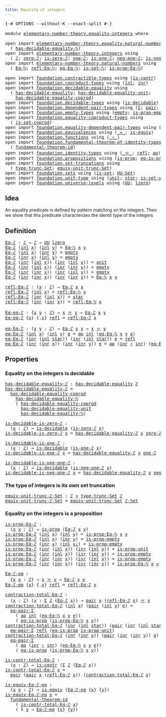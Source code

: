 ```yaml
---
title: Equality of integers
---
```


<pre class="Agda"><a id="46" class="Symbol">{-#</a> <a id="50" class="Keyword">OPTIONS</a> <a id="58" class="Pragma">--without-K</a> <a id="70" class="Pragma">--exact-split</a> <a id="84" class="Symbol">#-}</a>

<a id="89" class="Keyword">module</a> <a id="96" href="elementary-number-theory.equality-integers.html" class="Module">elementary-number-theory.equality-integers</a> <a id="139" class="Keyword">where</a>

<a id="146" class="Keyword">open</a> <a id="151" class="Keyword">import</a> <a id="158" href="elementary-number-theory.equality-natural-numbers.html" class="Module">elementary-number-theory.equality-natural-numbers</a> <a id="208" class="Keyword">using</a>
  <a id="216" class="Symbol">(</a> <a id="218" href="elementary-number-theory.equality-natural-numbers.html#1796" class="Function">has-decidable-equality-ℕ</a><a id="242" class="Symbol">)</a>
<a id="244" class="Keyword">open</a> <a id="249" class="Keyword">import</a> <a id="256" href="elementary-number-theory.integers.html" class="Module">elementary-number-theory.integers</a> <a id="290" class="Keyword">using</a>
  <a id="298" class="Symbol">(</a> <a id="300" href="elementary-number-theory.integers.html#2078" class="Function">ℤ</a><a id="301" class="Symbol">;</a> <a id="303" href="elementary-number-theory.integers.html#2321" class="Function">zero-ℤ</a><a id="309" class="Symbol">;</a> <a id="311" href="elementary-number-theory.integers.html#2357" class="Function">is-zero-ℤ</a><a id="320" class="Symbol">;</a> <a id="322" href="elementary-number-theory.integers.html#2563" class="Function">one-ℤ</a><a id="327" class="Symbol">;</a> <a id="329" href="elementary-number-theory.integers.html#2596" class="Function">is-one-ℤ</a><a id="337" class="Symbol">;</a> <a id="339" href="elementary-number-theory.integers.html#2196" class="Function">neg-one-ℤ</a><a id="348" class="Symbol">;</a> <a id="350" href="elementary-number-theory.integers.html#2237" class="Function">is-neg-one-ℤ</a><a id="362" class="Symbol">;</a> <a id="364" href="elementary-number-theory.integers.html#4352" class="Function">ℤ-Set</a><a id="369" class="Symbol">)</a>
<a id="371" class="Keyword">open</a> <a id="376" class="Keyword">import</a> <a id="383" href="elementary-number-theory.natural-numbers.html" class="Module">elementary-number-theory.natural-numbers</a> <a id="424" class="Keyword">using</a>
  <a id="432" class="Symbol">(</a> <a id="434" href="elementary-number-theory.natural-numbers.html#3669" class="Function">Eq-ℕ</a><a id="438" class="Symbol">;</a> <a id="440" href="elementary-number-theory.natural-numbers.html#4080" class="Function">refl-Eq-ℕ</a><a id="449" class="Symbol">;</a> <a id="451" href="elementary-number-theory.natural-numbers.html#4247" class="Function">eq-Eq-ℕ</a><a id="458" class="Symbol">;</a> <a id="460" href="elementary-number-theory.natural-numbers.html#4389" class="Function">is-set-ℕ</a><a id="468" class="Symbol">;</a> <a id="470" href="elementary-number-theory.natural-numbers.html#3831" class="Function">is-prop-Eq-ℕ</a><a id="482" class="Symbol">)</a>

<a id="485" class="Keyword">open</a> <a id="490" class="Keyword">import</a> <a id="497" href="foundation.contractible-types.html" class="Module">foundation.contractible-types</a> <a id="527" class="Keyword">using</a> <a id="533" class="Symbol">(</a><a id="534" href="foundation-core.contractible-types.html#1006" class="Function">is-contr</a><a id="542" class="Symbol">)</a>
<a id="544" class="Keyword">open</a> <a id="549" class="Keyword">import</a> <a id="556" href="foundation.coproduct-types.html" class="Module">foundation.coproduct-types</a> <a id="583" class="Keyword">using</a> <a id="589" class="Symbol">(</a><a id="590" href="foundation.coproduct-types.html#1250" class="InductiveConstructor">inl</a><a id="593" class="Symbol">;</a> <a id="595" href="foundation.coproduct-types.html#1268" class="InductiveConstructor">inr</a><a id="598" class="Symbol">)</a>
<a id="600" class="Keyword">open</a> <a id="605" class="Keyword">import</a> <a id="612" href="foundation.decidable-equality.html" class="Module">foundation.decidable-equality</a> <a id="642" class="Keyword">using</a>
  <a id="650" class="Symbol">(</a> <a id="652" href="foundation.decidable-equality.html#1796" class="Function">has-decidable-equality</a><a id="674" class="Symbol">;</a> <a id="676" href="foundation.decidable-equality.html#2356" class="Function">has-decidable-equality-unit</a><a id="703" class="Symbol">;</a>
    <a id="709" href="foundation.decidable-equality.html#10241" class="Function">has-decidable-equality-coprod</a><a id="738" class="Symbol">)</a>
<a id="740" class="Keyword">open</a> <a id="745" class="Keyword">import</a> <a id="752" href="foundation.decidable-types.html" class="Module">foundation.decidable-types</a> <a id="779" class="Keyword">using</a> <a id="785" class="Symbol">(</a><a id="786" href="foundation.decidable-types.html#1915" class="Function">is-decidable</a><a id="798" class="Symbol">)</a>
<a id="800" class="Keyword">open</a> <a id="805" class="Keyword">import</a> <a id="812" href="foundation.dependent-pair-types.html" class="Module">foundation.dependent-pair-types</a> <a id="844" class="Keyword">using</a> <a id="850" class="Symbol">(</a><a id="851" href="foundation-core.dependent-pair-types.html#515" class="Record">Σ</a><a id="852" class="Symbol">;</a> <a id="854" href="foundation-core.dependent-pair-types.html#588" class="InductiveConstructor">pair</a><a id="858" class="Symbol">;</a> <a id="860" href="foundation-core.dependent-pair-types.html#605" class="Field">pr1</a><a id="863" class="Symbol">;</a> <a id="865" href="foundation-core.dependent-pair-types.html#617" class="Field">pr2</a><a id="868" class="Symbol">)</a>
<a id="870" class="Keyword">open</a> <a id="875" class="Keyword">import</a> <a id="882" href="foundation.empty-types.html" class="Module">foundation.empty-types</a> <a id="905" class="Keyword">using</a> <a id="911" class="Symbol">(</a><a id="912" href="foundation-core.empty-types.html#1057" class="Datatype">empty</a><a id="917" class="Symbol">;</a> <a id="919" href="foundation-core.empty-types.html#2377" class="Function">is-prop-empty</a><a id="932" class="Symbol">)</a>
<a id="934" class="Keyword">open</a> <a id="939" class="Keyword">import</a> <a id="946" href="foundation.equality-coproduct-types.html" class="Module">foundation.equality-coproduct-types</a> <a id="982" class="Keyword">using</a>
  <a id="990" class="Symbol">(</a> <a id="992" href="foundation.equality-coproduct-types.html#11021" class="Function">is-set-coprod</a><a id="1005" class="Symbol">)</a>
<a id="1007" class="Keyword">open</a> <a id="1012" class="Keyword">import</a> <a id="1019" href="foundation.equality-dependent-pair-types.html" class="Module">foundation.equality-dependent-pair-types</a> <a id="1060" class="Keyword">using</a> <a id="1066" class="Symbol">(</a><a id="1067" href="foundation-core.equality-dependent-pair-types.html#1278" class="Function">eq-pair-Σ</a><a id="1076" class="Symbol">)</a>
<a id="1078" class="Keyword">open</a> <a id="1083" class="Keyword">import</a> <a id="1090" href="foundation.equivalences.html" class="Module">foundation.equivalences</a> <a id="1114" class="Keyword">using</a> <a id="1120" class="Symbol">(</a><a id="1121" href="foundation-core.equivalences.html#1621" class="Function Operator">_≃_</a><a id="1124" class="Symbol">;</a> <a id="1126" href="foundation-core.equivalences.html#1556" class="Function">is-equiv</a><a id="1134" class="Symbol">)</a>
<a id="1136" class="Keyword">open</a> <a id="1141" class="Keyword">import</a> <a id="1148" href="foundation.functions.html" class="Module">foundation.functions</a> <a id="1169" class="Keyword">using</a> <a id="1175" class="Symbol">(</a><a id="1176" href="foundation-core.functions.html#420" class="Function Operator">_∘_</a><a id="1179" class="Symbol">)</a>
<a id="1181" class="Keyword">open</a> <a id="1186" class="Keyword">import</a> <a id="1193" href="foundation.fundamental-theorem-of-identity-types.html" class="Module">foundation.fundamental-theorem-of-identity-types</a> <a id="1242" class="Keyword">using</a>
  <a id="1250" class="Symbol">(</a> <a id="1252" href="foundation-core.fundamental-theorem-of-identity-types.html#1894" class="Function">fundamental-theorem-id</a><a id="1274" class="Symbol">)</a>
<a id="1276" class="Keyword">open</a> <a id="1281" class="Keyword">import</a> <a id="1288" href="foundation.identity-types.html" class="Module">foundation.identity-types</a> <a id="1314" class="Keyword">using</a> <a id="1320" class="Symbol">(</a><a id="1321" href="foundation-core.identity-types.html#1865" class="Function Operator">_＝_</a><a id="1324" class="Symbol">;</a> <a id="1326" href="foundation-core.identity-types.html#1820" class="InductiveConstructor">refl</a><a id="1330" class="Symbol">;</a> <a id="1332" href="foundation-core.identity-types.html#4003" class="Function">ap</a><a id="1334" class="Symbol">)</a>
<a id="1336" class="Keyword">open</a> <a id="1341" class="Keyword">import</a> <a id="1348" href="foundation.propositions.html" class="Module">foundation.propositions</a> <a id="1372" class="Keyword">using</a> <a id="1378" class="Symbol">(</a><a id="1379" href="foundation-core.propositions.html#1309" class="Function">is-prop</a><a id="1386" class="Symbol">;</a> <a id="1388" href="foundation-core.propositions.html#2719" class="Function">eq-is-prop</a><a id="1398" class="Symbol">)</a>
<a id="1400" class="Keyword">open</a> <a id="1405" class="Keyword">import</a> <a id="1412" href="foundation.set-truncations.html" class="Module">foundation.set-truncations</a> <a id="1439" class="Keyword">using</a>
  <a id="1447" class="Symbol">(</a> <a id="1449" href="foundation.set-truncations.html#4010" class="Function">type-trunc-Set</a><a id="1463" class="Symbol">;</a> <a id="1465" href="foundation.set-truncations.html#14197" class="Function">equiv-unit-trunc-Set</a><a id="1485" class="Symbol">)</a>
<a id="1487" class="Keyword">open</a> <a id="1492" class="Keyword">import</a> <a id="1499" href="foundation.sets.html" class="Module">foundation.sets</a> <a id="1515" class="Keyword">using</a> <a id="1521" class="Symbol">(</a><a id="1522" href="foundation-core.sets.html#1113" class="Function">is-set</a><a id="1528" class="Symbol">;</a> <a id="1530" href="foundation-core.sets.html#1190" class="Function">UU-Set</a><a id="1536" class="Symbol">)</a>
<a id="1538" class="Keyword">open</a> <a id="1543" class="Keyword">import</a> <a id="1550" href="foundation.unit-type.html" class="Module">foundation.unit-type</a> <a id="1571" class="Keyword">using</a> <a id="1577" class="Symbol">(</a><a id="1578" href="foundation.unit-type.html#1084" class="Datatype">unit</a><a id="1582" class="Symbol">;</a> <a id="1584" href="foundation.unit-type.html#1108" class="InductiveConstructor">star</a><a id="1588" class="Symbol">;</a> <a id="1590" href="foundation.unit-type.html#3103" class="Function">is-set-unit</a><a id="1601" class="Symbol">;</a> <a id="1603" href="foundation.unit-type.html#2898" class="Function">is-prop-unit</a><a id="1615" class="Symbol">)</a>
<a id="1617" class="Keyword">open</a> <a id="1622" class="Keyword">import</a> <a id="1629" href="foundation.universe-levels.html" class="Module">foundation.universe-levels</a> <a id="1656" class="Keyword">using</a> <a id="1662" class="Symbol">(</a><a id="1663" href="foundation-core.universe-levels.html#235" class="Primitive">UU</a><a id="1665" class="Symbol">;</a> <a id="1667" href="Agda.Primitive.html#764" class="Primitive">lzero</a><a id="1672" class="Symbol">)</a>
</pre>
## Idea

An equality predicate is defined by pattern matching on the integers. Then we show that this predicate characterizes the identit type of the integers

## Definition

<pre class="Agda"><a id="Eq-ℤ"></a><a id="1862" href="elementary-number-theory.equality-integers.html#1862" class="Function">Eq-ℤ</a> <a id="1867" class="Symbol">:</a> <a id="1869" href="elementary-number-theory.integers.html#2078" class="Function">ℤ</a> <a id="1871" class="Symbol">→</a> <a id="1873" href="elementary-number-theory.integers.html#2078" class="Function">ℤ</a> <a id="1875" class="Symbol">→</a> <a id="1877" href="foundation-core.universe-levels.html#235" class="Primitive">UU</a> <a id="1880" href="Agda.Primitive.html#764" class="Primitive">lzero</a>
<a id="1886" href="elementary-number-theory.equality-integers.html#1862" class="Function">Eq-ℤ</a> <a id="1891" class="Symbol">(</a><a id="1892" href="foundation.coproduct-types.html#1250" class="InductiveConstructor">inl</a> <a id="1896" href="elementary-number-theory.equality-integers.html#1896" class="Bound">x</a><a id="1897" class="Symbol">)</a> <a id="1899" class="Symbol">(</a><a id="1900" href="foundation.coproduct-types.html#1250" class="InductiveConstructor">inl</a> <a id="1904" href="elementary-number-theory.equality-integers.html#1904" class="Bound">y</a><a id="1905" class="Symbol">)</a> <a id="1907" class="Symbol">=</a> <a id="1909" href="elementary-number-theory.natural-numbers.html#3669" class="Function">Eq-ℕ</a> <a id="1914" href="elementary-number-theory.equality-integers.html#1896" class="Bound">x</a> <a id="1916" href="elementary-number-theory.equality-integers.html#1904" class="Bound">y</a>
<a id="1918" href="elementary-number-theory.equality-integers.html#1862" class="Function">Eq-ℤ</a> <a id="1923" class="Symbol">(</a><a id="1924" href="foundation.coproduct-types.html#1250" class="InductiveConstructor">inl</a> <a id="1928" href="elementary-number-theory.equality-integers.html#1928" class="Bound">x</a><a id="1929" class="Symbol">)</a> <a id="1931" class="Symbol">(</a><a id="1932" href="foundation.coproduct-types.html#1268" class="InductiveConstructor">inr</a> <a id="1936" href="elementary-number-theory.equality-integers.html#1936" class="Bound">y</a><a id="1937" class="Symbol">)</a> <a id="1939" class="Symbol">=</a> <a id="1941" href="foundation-core.empty-types.html#1057" class="Datatype">empty</a>
<a id="1947" href="elementary-number-theory.equality-integers.html#1862" class="Function">Eq-ℤ</a> <a id="1952" class="Symbol">(</a><a id="1953" href="foundation.coproduct-types.html#1268" class="InductiveConstructor">inr</a> <a id="1957" href="elementary-number-theory.equality-integers.html#1957" class="Bound">x</a><a id="1958" class="Symbol">)</a> <a id="1960" class="Symbol">(</a><a id="1961" href="foundation.coproduct-types.html#1250" class="InductiveConstructor">inl</a> <a id="1965" href="elementary-number-theory.equality-integers.html#1965" class="Bound">y</a><a id="1966" class="Symbol">)</a> <a id="1968" class="Symbol">=</a> <a id="1970" href="foundation-core.empty-types.html#1057" class="Datatype">empty</a>
<a id="1976" href="elementary-number-theory.equality-integers.html#1862" class="Function">Eq-ℤ</a> <a id="1981" class="Symbol">(</a><a id="1982" href="foundation.coproduct-types.html#1268" class="InductiveConstructor">inr</a> <a id="1986" class="Symbol">(</a><a id="1987" href="foundation.coproduct-types.html#1250" class="InductiveConstructor">inl</a> <a id="1991" href="elementary-number-theory.equality-integers.html#1991" class="Bound">x</a><a id="1992" class="Symbol">))</a> <a id="1995" class="Symbol">(</a><a id="1996" href="foundation.coproduct-types.html#1268" class="InductiveConstructor">inr</a> <a id="2000" class="Symbol">(</a><a id="2001" href="foundation.coproduct-types.html#1250" class="InductiveConstructor">inl</a> <a id="2005" href="elementary-number-theory.equality-integers.html#2005" class="Bound">y</a><a id="2006" class="Symbol">))</a> <a id="2009" class="Symbol">=</a> <a id="2011" href="foundation.unit-type.html#1084" class="Datatype">unit</a>
<a id="2016" href="elementary-number-theory.equality-integers.html#1862" class="Function">Eq-ℤ</a> <a id="2021" class="Symbol">(</a><a id="2022" href="foundation.coproduct-types.html#1268" class="InductiveConstructor">inr</a> <a id="2026" class="Symbol">(</a><a id="2027" href="foundation.coproduct-types.html#1250" class="InductiveConstructor">inl</a> <a id="2031" href="elementary-number-theory.equality-integers.html#2031" class="Bound">x</a><a id="2032" class="Symbol">))</a> <a id="2035" class="Symbol">(</a><a id="2036" href="foundation.coproduct-types.html#1268" class="InductiveConstructor">inr</a> <a id="2040" class="Symbol">(</a><a id="2041" href="foundation.coproduct-types.html#1268" class="InductiveConstructor">inr</a> <a id="2045" href="elementary-number-theory.equality-integers.html#2045" class="Bound">y</a><a id="2046" class="Symbol">))</a> <a id="2049" class="Symbol">=</a> <a id="2051" href="foundation-core.empty-types.html#1057" class="Datatype">empty</a>
<a id="2057" href="elementary-number-theory.equality-integers.html#1862" class="Function">Eq-ℤ</a> <a id="2062" class="Symbol">(</a><a id="2063" href="foundation.coproduct-types.html#1268" class="InductiveConstructor">inr</a> <a id="2067" class="Symbol">(</a><a id="2068" href="foundation.coproduct-types.html#1268" class="InductiveConstructor">inr</a> <a id="2072" href="elementary-number-theory.equality-integers.html#2072" class="Bound">x</a><a id="2073" class="Symbol">))</a> <a id="2076" class="Symbol">(</a><a id="2077" href="foundation.coproduct-types.html#1268" class="InductiveConstructor">inr</a> <a id="2081" class="Symbol">(</a><a id="2082" href="foundation.coproduct-types.html#1250" class="InductiveConstructor">inl</a> <a id="2086" href="elementary-number-theory.equality-integers.html#2086" class="Bound">y</a><a id="2087" class="Symbol">))</a> <a id="2090" class="Symbol">=</a> <a id="2092" href="foundation-core.empty-types.html#1057" class="Datatype">empty</a>
<a id="2098" href="elementary-number-theory.equality-integers.html#1862" class="Function">Eq-ℤ</a> <a id="2103" class="Symbol">(</a><a id="2104" href="foundation.coproduct-types.html#1268" class="InductiveConstructor">inr</a> <a id="2108" class="Symbol">(</a><a id="2109" href="foundation.coproduct-types.html#1268" class="InductiveConstructor">inr</a> <a id="2113" href="elementary-number-theory.equality-integers.html#2113" class="Bound">x</a><a id="2114" class="Symbol">))</a> <a id="2117" class="Symbol">(</a><a id="2118" href="foundation.coproduct-types.html#1268" class="InductiveConstructor">inr</a> <a id="2122" class="Symbol">(</a><a id="2123" href="foundation.coproduct-types.html#1268" class="InductiveConstructor">inr</a> <a id="2127" href="elementary-number-theory.equality-integers.html#2127" class="Bound">y</a><a id="2128" class="Symbol">))</a> <a id="2131" class="Symbol">=</a> <a id="2133" href="elementary-number-theory.natural-numbers.html#3669" class="Function">Eq-ℕ</a> <a id="2138" href="elementary-number-theory.equality-integers.html#2113" class="Bound">x</a> <a id="2140" href="elementary-number-theory.equality-integers.html#2127" class="Bound">y</a>

<a id="refl-Eq-ℤ"></a><a id="2143" href="elementary-number-theory.equality-integers.html#2143" class="Function">refl-Eq-ℤ</a> <a id="2153" class="Symbol">:</a> <a id="2155" class="Symbol">(</a><a id="2156" href="elementary-number-theory.equality-integers.html#2156" class="Bound">x</a> <a id="2158" class="Symbol">:</a> <a id="2160" href="elementary-number-theory.integers.html#2078" class="Function">ℤ</a><a id="2161" class="Symbol">)</a> <a id="2163" class="Symbol">→</a> <a id="2165" href="elementary-number-theory.equality-integers.html#1862" class="Function">Eq-ℤ</a> <a id="2170" href="elementary-number-theory.equality-integers.html#2156" class="Bound">x</a> <a id="2172" href="elementary-number-theory.equality-integers.html#2156" class="Bound">x</a>
<a id="2174" href="elementary-number-theory.equality-integers.html#2143" class="Function">refl-Eq-ℤ</a> <a id="2184" class="Symbol">(</a><a id="2185" href="foundation.coproduct-types.html#1250" class="InductiveConstructor">inl</a> <a id="2189" href="elementary-number-theory.equality-integers.html#2189" class="Bound">x</a><a id="2190" class="Symbol">)</a> <a id="2192" class="Symbol">=</a> <a id="2194" href="elementary-number-theory.natural-numbers.html#4080" class="Function">refl-Eq-ℕ</a> <a id="2204" href="elementary-number-theory.equality-integers.html#2189" class="Bound">x</a>
<a id="2206" href="elementary-number-theory.equality-integers.html#2143" class="Function">refl-Eq-ℤ</a> <a id="2216" class="Symbol">(</a><a id="2217" href="foundation.coproduct-types.html#1268" class="InductiveConstructor">inr</a> <a id="2221" class="Symbol">(</a><a id="2222" href="foundation.coproduct-types.html#1250" class="InductiveConstructor">inl</a> <a id="2226" href="elementary-number-theory.equality-integers.html#2226" class="Bound">x</a><a id="2227" class="Symbol">))</a> <a id="2230" class="Symbol">=</a> <a id="2232" href="foundation.unit-type.html#1108" class="InductiveConstructor">star</a>
<a id="2237" href="elementary-number-theory.equality-integers.html#2143" class="Function">refl-Eq-ℤ</a> <a id="2247" class="Symbol">(</a><a id="2248" href="foundation.coproduct-types.html#1268" class="InductiveConstructor">inr</a> <a id="2252" class="Symbol">(</a><a id="2253" href="foundation.coproduct-types.html#1268" class="InductiveConstructor">inr</a> <a id="2257" href="elementary-number-theory.equality-integers.html#2257" class="Bound">x</a><a id="2258" class="Symbol">))</a> <a id="2261" class="Symbol">=</a> <a id="2263" href="elementary-number-theory.natural-numbers.html#4080" class="Function">refl-Eq-ℕ</a> <a id="2273" href="elementary-number-theory.equality-integers.html#2257" class="Bound">x</a>

<a id="Eq-eq-ℤ"></a><a id="2276" href="elementary-number-theory.equality-integers.html#2276" class="Function">Eq-eq-ℤ</a> <a id="2284" class="Symbol">:</a> <a id="2286" class="Symbol">{</a><a id="2287" href="elementary-number-theory.equality-integers.html#2287" class="Bound">x</a> <a id="2289" href="elementary-number-theory.equality-integers.html#2289" class="Bound">y</a> <a id="2291" class="Symbol">:</a> <a id="2293" href="elementary-number-theory.integers.html#2078" class="Function">ℤ</a><a id="2294" class="Symbol">}</a> <a id="2296" class="Symbol">→</a> <a id="2298" href="elementary-number-theory.equality-integers.html#2287" class="Bound">x</a> <a id="2300" href="foundation-core.identity-types.html#1865" class="Function Operator">＝</a> <a id="2302" href="elementary-number-theory.equality-integers.html#2289" class="Bound">y</a> <a id="2304" class="Symbol">→</a> <a id="2306" href="elementary-number-theory.equality-integers.html#1862" class="Function">Eq-ℤ</a> <a id="2311" href="elementary-number-theory.equality-integers.html#2287" class="Bound">x</a> <a id="2313" href="elementary-number-theory.equality-integers.html#2289" class="Bound">y</a>
<a id="2315" href="elementary-number-theory.equality-integers.html#2276" class="Function">Eq-eq-ℤ</a> <a id="2323" class="Symbol">{</a><a id="2324" href="elementary-number-theory.equality-integers.html#2324" class="Bound">x</a><a id="2325" class="Symbol">}</a> <a id="2327" class="Symbol">{</a><a id="2328" class="DottedPattern Symbol">.</a><a id="2329" href="elementary-number-theory.equality-integers.html#2324" class="DottedPattern Bound">x</a><a id="2330" class="Symbol">}</a> <a id="2332" href="foundation-core.identity-types.html#1820" class="InductiveConstructor">refl</a> <a id="2337" class="Symbol">=</a> <a id="2339" href="elementary-number-theory.equality-integers.html#2143" class="Function">refl-Eq-ℤ</a> <a id="2349" href="elementary-number-theory.equality-integers.html#2324" class="Bound">x</a>

<a id="eq-Eq-ℤ"></a><a id="2352" href="elementary-number-theory.equality-integers.html#2352" class="Function">eq-Eq-ℤ</a> <a id="2360" class="Symbol">:</a> <a id="2362" class="Symbol">(</a><a id="2363" href="elementary-number-theory.equality-integers.html#2363" class="Bound">x</a> <a id="2365" href="elementary-number-theory.equality-integers.html#2365" class="Bound">y</a> <a id="2367" class="Symbol">:</a> <a id="2369" href="elementary-number-theory.integers.html#2078" class="Function">ℤ</a><a id="2370" class="Symbol">)</a> <a id="2372" class="Symbol">→</a> <a id="2374" href="elementary-number-theory.equality-integers.html#1862" class="Function">Eq-ℤ</a> <a id="2379" href="elementary-number-theory.equality-integers.html#2363" class="Bound">x</a> <a id="2381" href="elementary-number-theory.equality-integers.html#2365" class="Bound">y</a> <a id="2383" class="Symbol">→</a> <a id="2385" href="elementary-number-theory.equality-integers.html#2363" class="Bound">x</a> <a id="2387" href="foundation-core.identity-types.html#1865" class="Function Operator">＝</a> <a id="2389" href="elementary-number-theory.equality-integers.html#2365" class="Bound">y</a>
<a id="2391" href="elementary-number-theory.equality-integers.html#2352" class="Function">eq-Eq-ℤ</a> <a id="2399" class="Symbol">(</a><a id="2400" href="foundation.coproduct-types.html#1250" class="InductiveConstructor">inl</a> <a id="2404" href="elementary-number-theory.equality-integers.html#2404" class="Bound">x</a><a id="2405" class="Symbol">)</a> <a id="2407" class="Symbol">(</a><a id="2408" href="foundation.coproduct-types.html#1250" class="InductiveConstructor">inl</a> <a id="2412" href="elementary-number-theory.equality-integers.html#2412" class="Bound">y</a><a id="2413" class="Symbol">)</a> <a id="2415" href="elementary-number-theory.equality-integers.html#2415" class="Bound">e</a> <a id="2417" class="Symbol">=</a> <a id="2419" href="foundation-core.identity-types.html#4003" class="Function">ap</a> <a id="2422" href="foundation.coproduct-types.html#1250" class="InductiveConstructor">inl</a> <a id="2426" class="Symbol">(</a><a id="2427" href="elementary-number-theory.natural-numbers.html#4247" class="Function">eq-Eq-ℕ</a> <a id="2435" href="elementary-number-theory.equality-integers.html#2404" class="Bound">x</a> <a id="2437" href="elementary-number-theory.equality-integers.html#2412" class="Bound">y</a> <a id="2439" href="elementary-number-theory.equality-integers.html#2415" class="Bound">e</a><a id="2440" class="Symbol">)</a>
<a id="2442" href="elementary-number-theory.equality-integers.html#2352" class="Function">eq-Eq-ℤ</a> <a id="2450" class="Symbol">(</a><a id="2451" href="foundation.coproduct-types.html#1268" class="InductiveConstructor">inr</a> <a id="2455" class="Symbol">(</a><a id="2456" href="foundation.coproduct-types.html#1250" class="InductiveConstructor">inl</a> <a id="2460" href="foundation.unit-type.html#1108" class="InductiveConstructor">star</a><a id="2464" class="Symbol">))</a> <a id="2467" class="Symbol">(</a><a id="2468" href="foundation.coproduct-types.html#1268" class="InductiveConstructor">inr</a> <a id="2472" class="Symbol">(</a><a id="2473" href="foundation.coproduct-types.html#1250" class="InductiveConstructor">inl</a> <a id="2477" href="foundation.unit-type.html#1108" class="InductiveConstructor">star</a><a id="2481" class="Symbol">))</a> <a id="2484" href="elementary-number-theory.equality-integers.html#2484" class="Bound">e</a> <a id="2486" class="Symbol">=</a> <a id="2488" href="foundation-core.identity-types.html#1820" class="InductiveConstructor">refl</a>
<a id="2493" href="elementary-number-theory.equality-integers.html#2352" class="Function">eq-Eq-ℤ</a> <a id="2501" class="Symbol">(</a><a id="2502" href="foundation.coproduct-types.html#1268" class="InductiveConstructor">inr</a> <a id="2506" class="Symbol">(</a><a id="2507" href="foundation.coproduct-types.html#1268" class="InductiveConstructor">inr</a> <a id="2511" href="elementary-number-theory.equality-integers.html#2511" class="Bound">x</a><a id="2512" class="Symbol">))</a> <a id="2515" class="Symbol">(</a><a id="2516" href="foundation.coproduct-types.html#1268" class="InductiveConstructor">inr</a> <a id="2520" class="Symbol">(</a><a id="2521" href="foundation.coproduct-types.html#1268" class="InductiveConstructor">inr</a> <a id="2525" href="elementary-number-theory.equality-integers.html#2525" class="Bound">y</a><a id="2526" class="Symbol">))</a> <a id="2529" href="elementary-number-theory.equality-integers.html#2529" class="Bound">e</a> <a id="2531" class="Symbol">=</a> <a id="2533" href="foundation-core.identity-types.html#4003" class="Function">ap</a> <a id="2536" class="Symbol">(</a><a id="2537" href="foundation.coproduct-types.html#1268" class="InductiveConstructor">inr</a> <a id="2541" href="foundation-core.functions.html#420" class="Function Operator">∘</a> <a id="2543" href="foundation.coproduct-types.html#1268" class="InductiveConstructor">inr</a><a id="2546" class="Symbol">)</a> <a id="2548" class="Symbol">(</a><a id="2549" href="elementary-number-theory.natural-numbers.html#4247" class="Function">eq-Eq-ℕ</a> <a id="2557" href="elementary-number-theory.equality-integers.html#2511" class="Bound">x</a> <a id="2559" href="elementary-number-theory.equality-integers.html#2525" class="Bound">y</a> <a id="2561" href="elementary-number-theory.equality-integers.html#2529" class="Bound">e</a><a id="2562" class="Symbol">)</a>
</pre>
## Properties

### Equality on the integers is decidable

<pre class="Agda"><a id="has-decidable-equality-ℤ"></a><a id="2635" href="elementary-number-theory.equality-integers.html#2635" class="Function">has-decidable-equality-ℤ</a> <a id="2660" class="Symbol">:</a> <a id="2662" href="foundation.decidable-equality.html#1796" class="Function">has-decidable-equality</a> <a id="2685" href="elementary-number-theory.integers.html#2078" class="Function">ℤ</a>
<a id="2687" href="elementary-number-theory.equality-integers.html#2635" class="Function">has-decidable-equality-ℤ</a> <a id="2712" class="Symbol">=</a>
  <a id="2716" href="foundation.decidable-equality.html#10241" class="Function">has-decidable-equality-coprod</a>
    <a id="2750" href="elementary-number-theory.equality-natural-numbers.html#1796" class="Function">has-decidable-equality-ℕ</a>
    <a id="2779" class="Symbol">(</a> <a id="2781" href="foundation.decidable-equality.html#10241" class="Function">has-decidable-equality-coprod</a>
      <a id="2817" href="foundation.decidable-equality.html#2356" class="Function">has-decidable-equality-unit</a>
      <a id="2851" href="elementary-number-theory.equality-natural-numbers.html#1796" class="Function">has-decidable-equality-ℕ</a><a id="2875" class="Symbol">)</a>

<a id="is-decidable-is-zero-ℤ"></a><a id="2878" href="elementary-number-theory.equality-integers.html#2878" class="Function">is-decidable-is-zero-ℤ</a> <a id="2901" class="Symbol">:</a>
  <a id="2905" class="Symbol">(</a><a id="2906" href="elementary-number-theory.equality-integers.html#2906" class="Bound">x</a> <a id="2908" class="Symbol">:</a> <a id="2910" href="elementary-number-theory.integers.html#2078" class="Function">ℤ</a><a id="2911" class="Symbol">)</a> <a id="2913" class="Symbol">→</a> <a id="2915" href="foundation.decidable-types.html#1915" class="Function">is-decidable</a> <a id="2928" class="Symbol">(</a><a id="2929" href="elementary-number-theory.integers.html#2357" class="Function">is-zero-ℤ</a> <a id="2939" href="elementary-number-theory.equality-integers.html#2906" class="Bound">x</a><a id="2940" class="Symbol">)</a>
<a id="2942" href="elementary-number-theory.equality-integers.html#2878" class="Function">is-decidable-is-zero-ℤ</a> <a id="2965" href="elementary-number-theory.equality-integers.html#2965" class="Bound">x</a> <a id="2967" class="Symbol">=</a> <a id="2969" href="elementary-number-theory.equality-integers.html#2635" class="Function">has-decidable-equality-ℤ</a> <a id="2994" href="elementary-number-theory.equality-integers.html#2965" class="Bound">x</a> <a id="2996" href="elementary-number-theory.integers.html#2321" class="Function">zero-ℤ</a>

<a id="is-decidable-is-one-ℤ"></a><a id="3004" href="elementary-number-theory.equality-integers.html#3004" class="Function">is-decidable-is-one-ℤ</a> <a id="3026" class="Symbol">:</a>
  <a id="3030" class="Symbol">(</a><a id="3031" href="elementary-number-theory.equality-integers.html#3031" class="Bound">x</a> <a id="3033" class="Symbol">:</a> <a id="3035" href="elementary-number-theory.integers.html#2078" class="Function">ℤ</a><a id="3036" class="Symbol">)</a> <a id="3038" class="Symbol">→</a> <a id="3040" href="foundation.decidable-types.html#1915" class="Function">is-decidable</a> <a id="3053" class="Symbol">(</a><a id="3054" href="elementary-number-theory.integers.html#2596" class="Function">is-one-ℤ</a> <a id="3063" href="elementary-number-theory.equality-integers.html#3031" class="Bound">x</a><a id="3064" class="Symbol">)</a>
<a id="3066" href="elementary-number-theory.equality-integers.html#3004" class="Function">is-decidable-is-one-ℤ</a> <a id="3088" href="elementary-number-theory.equality-integers.html#3088" class="Bound">x</a> <a id="3090" class="Symbol">=</a> <a id="3092" href="elementary-number-theory.equality-integers.html#2635" class="Function">has-decidable-equality-ℤ</a> <a id="3117" href="elementary-number-theory.equality-integers.html#3088" class="Bound">x</a> <a id="3119" href="elementary-number-theory.integers.html#2563" class="Function">one-ℤ</a>

<a id="is-decidable-is-neg-one-ℤ"></a><a id="3126" href="elementary-number-theory.equality-integers.html#3126" class="Function">is-decidable-is-neg-one-ℤ</a> <a id="3152" class="Symbol">:</a>
  <a id="3156" class="Symbol">(</a><a id="3157" href="elementary-number-theory.equality-integers.html#3157" class="Bound">x</a> <a id="3159" class="Symbol">:</a> <a id="3161" href="elementary-number-theory.integers.html#2078" class="Function">ℤ</a><a id="3162" class="Symbol">)</a> <a id="3164" class="Symbol">→</a> <a id="3166" href="foundation.decidable-types.html#1915" class="Function">is-decidable</a> <a id="3179" class="Symbol">(</a><a id="3180" href="elementary-number-theory.integers.html#2237" class="Function">is-neg-one-ℤ</a> <a id="3193" href="elementary-number-theory.equality-integers.html#3157" class="Bound">x</a><a id="3194" class="Symbol">)</a>
<a id="3196" href="elementary-number-theory.equality-integers.html#3126" class="Function">is-decidable-is-neg-one-ℤ</a> <a id="3222" href="elementary-number-theory.equality-integers.html#3222" class="Bound">x</a> <a id="3224" class="Symbol">=</a> <a id="3226" href="elementary-number-theory.equality-integers.html#2635" class="Function">has-decidable-equality-ℤ</a> <a id="3251" href="elementary-number-theory.equality-integers.html#3222" class="Bound">x</a> <a id="3253" href="elementary-number-theory.integers.html#2196" class="Function">neg-one-ℤ</a>
</pre>
### The type of integers is its own set truncation

<pre class="Agda"><a id="equiv-unit-trunc-ℤ-Set"></a><a id="3328" href="elementary-number-theory.equality-integers.html#3328" class="Function">equiv-unit-trunc-ℤ-Set</a> <a id="3351" class="Symbol">:</a> <a id="3353" href="elementary-number-theory.integers.html#2078" class="Function">ℤ</a> <a id="3355" href="foundation-core.equivalences.html#1621" class="Function Operator">≃</a> <a id="3357" href="foundation.set-truncations.html#4010" class="Function">type-trunc-Set</a> <a id="3372" href="elementary-number-theory.integers.html#2078" class="Function">ℤ</a>
<a id="3374" href="elementary-number-theory.equality-integers.html#3328" class="Function">equiv-unit-trunc-ℤ-Set</a> <a id="3397" class="Symbol">=</a> <a id="3399" href="foundation.set-truncations.html#14197" class="Function">equiv-unit-trunc-Set</a> <a id="3420" href="elementary-number-theory.integers.html#4352" class="Function">ℤ-Set</a>
</pre>
### Equality on the integers is a proposition

<pre class="Agda"><a id="is-prop-Eq-ℤ"></a><a id="3486" href="elementary-number-theory.equality-integers.html#3486" class="Function">is-prop-Eq-ℤ</a> <a id="3499" class="Symbol">:</a>
  <a id="3503" class="Symbol">(</a><a id="3504" href="elementary-number-theory.equality-integers.html#3504" class="Bound">x</a> <a id="3506" href="elementary-number-theory.equality-integers.html#3506" class="Bound">y</a> <a id="3508" class="Symbol">:</a> <a id="3510" href="elementary-number-theory.integers.html#2078" class="Function">ℤ</a><a id="3511" class="Symbol">)</a> <a id="3513" class="Symbol">→</a> <a id="3515" href="foundation-core.propositions.html#1309" class="Function">is-prop</a> <a id="3523" class="Symbol">(</a><a id="3524" href="elementary-number-theory.equality-integers.html#1862" class="Function">Eq-ℤ</a> <a id="3529" href="elementary-number-theory.equality-integers.html#3504" class="Bound">x</a> <a id="3531" href="elementary-number-theory.equality-integers.html#3506" class="Bound">y</a><a id="3532" class="Symbol">)</a>
<a id="3534" href="elementary-number-theory.equality-integers.html#3486" class="Function">is-prop-Eq-ℤ</a> <a id="3547" class="Symbol">(</a><a id="3548" href="foundation.coproduct-types.html#1250" class="InductiveConstructor">inl</a> <a id="3552" href="elementary-number-theory.equality-integers.html#3552" class="Bound">x</a><a id="3553" class="Symbol">)</a> <a id="3555" class="Symbol">(</a><a id="3556" href="foundation.coproduct-types.html#1250" class="InductiveConstructor">inl</a> <a id="3560" href="elementary-number-theory.equality-integers.html#3560" class="Bound">y</a><a id="3561" class="Symbol">)</a> <a id="3563" class="Symbol">=</a> <a id="3565" href="elementary-number-theory.natural-numbers.html#3831" class="Function">is-prop-Eq-ℕ</a> <a id="3578" href="elementary-number-theory.equality-integers.html#3552" class="Bound">x</a> <a id="3580" href="elementary-number-theory.equality-integers.html#3560" class="Bound">y</a>
<a id="3582" href="elementary-number-theory.equality-integers.html#3486" class="Function">is-prop-Eq-ℤ</a> <a id="3595" class="Symbol">(</a><a id="3596" href="foundation.coproduct-types.html#1250" class="InductiveConstructor">inl</a> <a id="3600" href="elementary-number-theory.equality-integers.html#3600" class="Bound">x</a><a id="3601" class="Symbol">)</a> <a id="3603" class="Symbol">(</a><a id="3604" href="foundation.coproduct-types.html#1268" class="InductiveConstructor">inr</a> <a id="3608" href="elementary-number-theory.equality-integers.html#3608" class="Bound">y</a><a id="3609" class="Symbol">)</a> <a id="3611" class="Symbol">=</a> <a id="3613" href="foundation-core.empty-types.html#2377" class="Function">is-prop-empty</a>
<a id="3627" href="elementary-number-theory.equality-integers.html#3486" class="Function">is-prop-Eq-ℤ</a> <a id="3640" class="Symbol">(</a><a id="3641" href="foundation.coproduct-types.html#1268" class="InductiveConstructor">inr</a> <a id="3645" href="elementary-number-theory.equality-integers.html#3645" class="Bound">x</a><a id="3646" class="Symbol">)</a> <a id="3648" class="Symbol">(</a><a id="3649" href="foundation.coproduct-types.html#1250" class="InductiveConstructor">inl</a> <a id="3653" href="elementary-number-theory.equality-integers.html#3653" class="Bound">x₁</a><a id="3655" class="Symbol">)</a> <a id="3657" class="Symbol">=</a> <a id="3659" href="foundation-core.empty-types.html#2377" class="Function">is-prop-empty</a>
<a id="3673" href="elementary-number-theory.equality-integers.html#3486" class="Function">is-prop-Eq-ℤ</a> <a id="3686" class="Symbol">(</a><a id="3687" href="foundation.coproduct-types.html#1268" class="InductiveConstructor">inr</a> <a id="3691" class="Symbol">(</a><a id="3692" href="foundation.coproduct-types.html#1250" class="InductiveConstructor">inl</a> <a id="3696" href="elementary-number-theory.equality-integers.html#3696" class="Bound">x</a><a id="3697" class="Symbol">))</a> <a id="3700" class="Symbol">(</a><a id="3701" href="foundation.coproduct-types.html#1268" class="InductiveConstructor">inr</a> <a id="3705" class="Symbol">(</a><a id="3706" href="foundation.coproduct-types.html#1250" class="InductiveConstructor">inl</a> <a id="3710" href="elementary-number-theory.equality-integers.html#3710" class="Bound">y</a><a id="3711" class="Symbol">))</a> <a id="3714" class="Symbol">=</a> <a id="3716" href="foundation.unit-type.html#2898" class="Function">is-prop-unit</a>
<a id="3729" href="elementary-number-theory.equality-integers.html#3486" class="Function">is-prop-Eq-ℤ</a> <a id="3742" class="Symbol">(</a><a id="3743" href="foundation.coproduct-types.html#1268" class="InductiveConstructor">inr</a> <a id="3747" class="Symbol">(</a><a id="3748" href="foundation.coproduct-types.html#1250" class="InductiveConstructor">inl</a> <a id="3752" href="elementary-number-theory.equality-integers.html#3752" class="Bound">x</a><a id="3753" class="Symbol">))</a> <a id="3756" class="Symbol">(</a><a id="3757" href="foundation.coproduct-types.html#1268" class="InductiveConstructor">inr</a> <a id="3761" class="Symbol">(</a><a id="3762" href="foundation.coproduct-types.html#1268" class="InductiveConstructor">inr</a> <a id="3766" href="elementary-number-theory.equality-integers.html#3766" class="Bound">y</a><a id="3767" class="Symbol">))</a> <a id="3770" class="Symbol">=</a> <a id="3772" href="foundation-core.empty-types.html#2377" class="Function">is-prop-empty</a>
<a id="3786" href="elementary-number-theory.equality-integers.html#3486" class="Function">is-prop-Eq-ℤ</a> <a id="3799" class="Symbol">(</a><a id="3800" href="foundation.coproduct-types.html#1268" class="InductiveConstructor">inr</a> <a id="3804" class="Symbol">(</a><a id="3805" href="foundation.coproduct-types.html#1268" class="InductiveConstructor">inr</a> <a id="3809" href="elementary-number-theory.equality-integers.html#3809" class="Bound">x</a><a id="3810" class="Symbol">))</a> <a id="3813" class="Symbol">(</a><a id="3814" href="foundation.coproduct-types.html#1268" class="InductiveConstructor">inr</a> <a id="3818" class="Symbol">(</a><a id="3819" href="foundation.coproduct-types.html#1250" class="InductiveConstructor">inl</a> <a id="3823" href="elementary-number-theory.equality-integers.html#3823" class="Bound">y</a><a id="3824" class="Symbol">))</a> <a id="3827" class="Symbol">=</a> <a id="3829" href="foundation-core.empty-types.html#2377" class="Function">is-prop-empty</a>
<a id="3843" href="elementary-number-theory.equality-integers.html#3486" class="Function">is-prop-Eq-ℤ</a> <a id="3856" class="Symbol">(</a><a id="3857" href="foundation.coproduct-types.html#1268" class="InductiveConstructor">inr</a> <a id="3861" class="Symbol">(</a><a id="3862" href="foundation.coproduct-types.html#1268" class="InductiveConstructor">inr</a> <a id="3866" href="elementary-number-theory.equality-integers.html#3866" class="Bound">x</a><a id="3867" class="Symbol">))</a> <a id="3870" class="Symbol">(</a><a id="3871" href="foundation.coproduct-types.html#1268" class="InductiveConstructor">inr</a> <a id="3875" class="Symbol">(</a><a id="3876" href="foundation.coproduct-types.html#1268" class="InductiveConstructor">inr</a> <a id="3880" href="elementary-number-theory.equality-integers.html#3880" class="Bound">y</a><a id="3881" class="Symbol">))</a> <a id="3884" class="Symbol">=</a> <a id="3886" href="elementary-number-theory.natural-numbers.html#3831" class="Function">is-prop-Eq-ℕ</a> <a id="3899" href="elementary-number-theory.equality-integers.html#3866" class="Bound">x</a> <a id="3901" href="elementary-number-theory.equality-integers.html#3880" class="Bound">y</a>

<a id="Eq-ℤ-eq"></a><a id="3904" href="elementary-number-theory.equality-integers.html#3904" class="Function">Eq-ℤ-eq</a> <a id="3912" class="Symbol">:</a>
  <a id="3916" class="Symbol">{</a><a id="3917" href="elementary-number-theory.equality-integers.html#3917" class="Bound">x</a> <a id="3919" href="elementary-number-theory.equality-integers.html#3919" class="Bound">y</a> <a id="3921" class="Symbol">:</a> <a id="3923" href="elementary-number-theory.integers.html#2078" class="Function">ℤ</a><a id="3924" class="Symbol">}</a> <a id="3926" class="Symbol">→</a> <a id="3928" href="elementary-number-theory.equality-integers.html#3917" class="Bound">x</a> <a id="3930" href="foundation-core.identity-types.html#1865" class="Function Operator">＝</a> <a id="3932" href="elementary-number-theory.equality-integers.html#3919" class="Bound">y</a> <a id="3934" class="Symbol">→</a> <a id="3936" href="elementary-number-theory.equality-integers.html#1862" class="Function">Eq-ℤ</a> <a id="3941" href="elementary-number-theory.equality-integers.html#3917" class="Bound">x</a> <a id="3943" href="elementary-number-theory.equality-integers.html#3919" class="Bound">y</a>
<a id="3945" href="elementary-number-theory.equality-integers.html#3904" class="Function">Eq-ℤ-eq</a> <a id="3953" class="Symbol">{</a><a id="3954" href="elementary-number-theory.equality-integers.html#3954" class="Bound">x</a><a id="3955" class="Symbol">}</a> <a id="3957" class="Symbol">{</a><a id="3958" class="DottedPattern Symbol">.</a><a id="3959" href="elementary-number-theory.equality-integers.html#3954" class="DottedPattern Bound">x</a><a id="3960" class="Symbol">}</a> <a id="3962" href="foundation-core.identity-types.html#1820" class="InductiveConstructor">refl</a> <a id="3967" class="Symbol">=</a> <a id="3969" href="elementary-number-theory.equality-integers.html#2143" class="Function">refl-Eq-ℤ</a> <a id="3979" href="elementary-number-theory.equality-integers.html#3954" class="Bound">x</a>

<a id="contraction-total-Eq-ℤ"></a><a id="3982" href="elementary-number-theory.equality-integers.html#3982" class="Function">contraction-total-Eq-ℤ</a> <a id="4005" class="Symbol">:</a>
  <a id="4009" class="Symbol">(</a><a id="4010" href="elementary-number-theory.equality-integers.html#4010" class="Bound">x</a> <a id="4012" class="Symbol">:</a> <a id="4014" href="elementary-number-theory.integers.html#2078" class="Function">ℤ</a><a id="4015" class="Symbol">)</a> <a id="4017" class="Symbol">(</a><a id="4018" href="elementary-number-theory.equality-integers.html#4018" class="Bound">y</a> <a id="4020" class="Symbol">:</a> <a id="4022" href="foundation-core.dependent-pair-types.html#515" class="Record">Σ</a> <a id="4024" href="elementary-number-theory.integers.html#2078" class="Function">ℤ</a> <a id="4026" class="Symbol">(</a><a id="4027" href="elementary-number-theory.equality-integers.html#1862" class="Function">Eq-ℤ</a> <a id="4032" href="elementary-number-theory.equality-integers.html#4010" class="Bound">x</a><a id="4033" class="Symbol">))</a> <a id="4036" class="Symbol">→</a> <a id="4038" href="foundation-core.dependent-pair-types.html#588" class="InductiveConstructor">pair</a> <a id="4043" href="elementary-number-theory.equality-integers.html#4010" class="Bound">x</a> <a id="4045" class="Symbol">(</a><a id="4046" href="elementary-number-theory.equality-integers.html#2143" class="Function">refl-Eq-ℤ</a> <a id="4056" href="elementary-number-theory.equality-integers.html#4010" class="Bound">x</a><a id="4057" class="Symbol">)</a> <a id="4059" href="foundation-core.identity-types.html#1865" class="Function Operator">＝</a> <a id="4061" href="elementary-number-theory.equality-integers.html#4018" class="Bound">y</a>
<a id="4063" href="elementary-number-theory.equality-integers.html#3982" class="Function">contraction-total-Eq-ℤ</a> <a id="4086" class="Symbol">(</a><a id="4087" href="foundation.coproduct-types.html#1250" class="InductiveConstructor">inl</a> <a id="4091" href="elementary-number-theory.equality-integers.html#4091" class="Bound">x</a><a id="4092" class="Symbol">)</a> <a id="4094" class="Symbol">(</a><a id="4095" href="foundation-core.dependent-pair-types.html#588" class="InductiveConstructor">pair</a> <a id="4100" class="Symbol">(</a><a id="4101" href="foundation.coproduct-types.html#1250" class="InductiveConstructor">inl</a> <a id="4105" href="elementary-number-theory.equality-integers.html#4105" class="Bound">y</a><a id="4106" class="Symbol">)</a> <a id="4108" href="elementary-number-theory.equality-integers.html#4108" class="Bound">e</a><a id="4109" class="Symbol">)</a> <a id="4111" class="Symbol">=</a>
  <a id="4115" href="foundation-core.equality-dependent-pair-types.html#1278" class="Function">eq-pair-Σ</a>
    <a id="4129" class="Symbol">(</a> <a id="4131" href="foundation-core.identity-types.html#4003" class="Function">ap</a> <a id="4134" href="foundation.coproduct-types.html#1250" class="InductiveConstructor">inl</a> <a id="4138" class="Symbol">(</a><a id="4139" href="elementary-number-theory.natural-numbers.html#4247" class="Function">eq-Eq-ℕ</a> <a id="4147" href="elementary-number-theory.equality-integers.html#4091" class="Bound">x</a> <a id="4149" href="elementary-number-theory.equality-integers.html#4105" class="Bound">y</a> <a id="4151" href="elementary-number-theory.equality-integers.html#4108" class="Bound">e</a><a id="4152" class="Symbol">))</a>
    <a id="4159" class="Symbol">(</a> <a id="4161" href="foundation-core.propositions.html#2719" class="Function">eq-is-prop</a> <a id="4172" class="Symbol">(</a><a id="4173" href="elementary-number-theory.natural-numbers.html#3831" class="Function">is-prop-Eq-ℕ</a> <a id="4186" href="elementary-number-theory.equality-integers.html#4091" class="Bound">x</a> <a id="4188" href="elementary-number-theory.equality-integers.html#4105" class="Bound">y</a><a id="4189" class="Symbol">))</a>
<a id="4192" href="elementary-number-theory.equality-integers.html#3982" class="Function">contraction-total-Eq-ℤ</a> <a id="4215" class="Symbol">(</a><a id="4216" href="foundation.coproduct-types.html#1268" class="InductiveConstructor">inr</a> <a id="4220" class="Symbol">(</a><a id="4221" href="foundation.coproduct-types.html#1250" class="InductiveConstructor">inl</a> <a id="4225" href="foundation.unit-type.html#1108" class="InductiveConstructor">star</a><a id="4229" class="Symbol">))</a> <a id="4232" class="Symbol">(</a><a id="4233" href="foundation-core.dependent-pair-types.html#588" class="InductiveConstructor">pair</a> <a id="4238" class="Symbol">(</a><a id="4239" href="foundation.coproduct-types.html#1268" class="InductiveConstructor">inr</a> <a id="4243" class="Symbol">(</a><a id="4244" href="foundation.coproduct-types.html#1250" class="InductiveConstructor">inl</a> <a id="4248" href="foundation.unit-type.html#1108" class="InductiveConstructor">star</a><a id="4252" class="Symbol">))</a> <a id="4255" href="elementary-number-theory.equality-integers.html#4255" class="Bound">e</a><a id="4256" class="Symbol">)</a> <a id="4258" class="Symbol">=</a>
  <a id="4262" href="foundation-core.equality-dependent-pair-types.html#1278" class="Function">eq-pair-Σ</a> <a id="4272" href="foundation-core.identity-types.html#1820" class="InductiveConstructor">refl</a> <a id="4277" class="Symbol">(</a><a id="4278" href="foundation-core.propositions.html#2719" class="Function">eq-is-prop</a> <a id="4289" href="foundation.unit-type.html#2898" class="Function">is-prop-unit</a><a id="4301" class="Symbol">)</a>
<a id="4303" href="elementary-number-theory.equality-integers.html#3982" class="Function">contraction-total-Eq-ℤ</a> <a id="4326" class="Symbol">(</a><a id="4327" href="foundation.coproduct-types.html#1268" class="InductiveConstructor">inr</a> <a id="4331" class="Symbol">(</a><a id="4332" href="foundation.coproduct-types.html#1268" class="InductiveConstructor">inr</a> <a id="4336" href="elementary-number-theory.equality-integers.html#4336" class="Bound">x</a><a id="4337" class="Symbol">))</a> <a id="4340" class="Symbol">(</a><a id="4341" href="foundation-core.dependent-pair-types.html#588" class="InductiveConstructor">pair</a> <a id="4346" class="Symbol">(</a><a id="4347" href="foundation.coproduct-types.html#1268" class="InductiveConstructor">inr</a> <a id="4351" class="Symbol">(</a><a id="4352" href="foundation.coproduct-types.html#1268" class="InductiveConstructor">inr</a> <a id="4356" href="elementary-number-theory.equality-integers.html#4356" class="Bound">y</a><a id="4357" class="Symbol">))</a> <a id="4360" href="elementary-number-theory.equality-integers.html#4360" class="Bound">e</a><a id="4361" class="Symbol">)</a> <a id="4363" class="Symbol">=</a>
  <a id="4367" href="foundation-core.equality-dependent-pair-types.html#1278" class="Function">eq-pair-Σ</a>
    <a id="4381" class="Symbol">(</a> <a id="4383" href="foundation-core.identity-types.html#4003" class="Function">ap</a> <a id="4386" class="Symbol">(</a><a id="4387" href="foundation.coproduct-types.html#1268" class="InductiveConstructor">inr</a> <a id="4391" href="foundation-core.functions.html#420" class="Function Operator">∘</a> <a id="4393" href="foundation.coproduct-types.html#1268" class="InductiveConstructor">inr</a><a id="4396" class="Symbol">)</a> <a id="4398" class="Symbol">(</a><a id="4399" href="elementary-number-theory.natural-numbers.html#4247" class="Function">eq-Eq-ℕ</a> <a id="4407" href="elementary-number-theory.equality-integers.html#4336" class="Bound">x</a> <a id="4409" href="elementary-number-theory.equality-integers.html#4356" class="Bound">y</a> <a id="4411" href="elementary-number-theory.equality-integers.html#4360" class="Bound">e</a><a id="4412" class="Symbol">))</a>
    <a id="4419" class="Symbol">(</a> <a id="4421" href="foundation-core.propositions.html#2719" class="Function">eq-is-prop</a> <a id="4432" class="Symbol">(</a><a id="4433" href="elementary-number-theory.natural-numbers.html#3831" class="Function">is-prop-Eq-ℕ</a> <a id="4446" href="elementary-number-theory.equality-integers.html#4336" class="Bound">x</a> <a id="4448" href="elementary-number-theory.equality-integers.html#4356" class="Bound">y</a><a id="4449" class="Symbol">))</a>

<a id="is-contr-total-Eq-ℤ"></a><a id="4453" href="elementary-number-theory.equality-integers.html#4453" class="Function">is-contr-total-Eq-ℤ</a> <a id="4473" class="Symbol">:</a>
  <a id="4477" class="Symbol">(</a><a id="4478" href="elementary-number-theory.equality-integers.html#4478" class="Bound">x</a> <a id="4480" class="Symbol">:</a> <a id="4482" href="elementary-number-theory.integers.html#2078" class="Function">ℤ</a><a id="4483" class="Symbol">)</a> <a id="4485" class="Symbol">→</a> <a id="4487" href="foundation-core.contractible-types.html#1006" class="Function">is-contr</a> <a id="4496" class="Symbol">(</a><a id="4497" href="foundation-core.dependent-pair-types.html#515" class="Record">Σ</a> <a id="4499" href="elementary-number-theory.integers.html#2078" class="Function">ℤ</a> <a id="4501" class="Symbol">(</a><a id="4502" href="elementary-number-theory.equality-integers.html#1862" class="Function">Eq-ℤ</a> <a id="4507" href="elementary-number-theory.equality-integers.html#4478" class="Bound">x</a><a id="4508" class="Symbol">))</a>
<a id="4511" href="elementary-number-theory.equality-integers.html#4453" class="Function">is-contr-total-Eq-ℤ</a> <a id="4531" href="elementary-number-theory.equality-integers.html#4531" class="Bound">x</a> <a id="4533" class="Symbol">=</a>
  <a id="4537" href="foundation-core.dependent-pair-types.html#588" class="InductiveConstructor">pair</a> <a id="4542" class="Symbol">(</a><a id="4543" href="foundation-core.dependent-pair-types.html#588" class="InductiveConstructor">pair</a> <a id="4548" href="elementary-number-theory.equality-integers.html#4531" class="Bound">x</a> <a id="4550" class="Symbol">(</a><a id="4551" href="elementary-number-theory.equality-integers.html#2143" class="Function">refl-Eq-ℤ</a> <a id="4561" href="elementary-number-theory.equality-integers.html#4531" class="Bound">x</a><a id="4562" class="Symbol">))</a> <a id="4565" class="Symbol">(</a><a id="4566" href="elementary-number-theory.equality-integers.html#3982" class="Function">contraction-total-Eq-ℤ</a> <a id="4589" href="elementary-number-theory.equality-integers.html#4531" class="Bound">x</a><a id="4590" class="Symbol">)</a>

<a id="is-equiv-Eq-ℤ-eq"></a><a id="4593" href="elementary-number-theory.equality-integers.html#4593" class="Function">is-equiv-Eq-ℤ-eq</a> <a id="4610" class="Symbol">:</a>
  <a id="4614" class="Symbol">(</a><a id="4615" href="elementary-number-theory.equality-integers.html#4615" class="Bound">x</a> <a id="4617" href="elementary-number-theory.equality-integers.html#4617" class="Bound">y</a> <a id="4619" class="Symbol">:</a> <a id="4621" href="elementary-number-theory.integers.html#2078" class="Function">ℤ</a><a id="4622" class="Symbol">)</a> <a id="4624" class="Symbol">→</a> <a id="4626" href="foundation-core.equivalences.html#1556" class="Function">is-equiv</a> <a id="4635" class="Symbol">(</a><a id="4636" href="elementary-number-theory.equality-integers.html#3904" class="Function">Eq-ℤ-eq</a> <a id="4644" class="Symbol">{</a><a id="4645" href="elementary-number-theory.equality-integers.html#4615" class="Bound">x</a><a id="4646" class="Symbol">}</a> <a id="4648" class="Symbol">{</a><a id="4649" href="elementary-number-theory.equality-integers.html#4617" class="Bound">y</a><a id="4650" class="Symbol">})</a>
<a id="4653" href="elementary-number-theory.equality-integers.html#4593" class="Function">is-equiv-Eq-ℤ-eq</a> <a id="4670" href="elementary-number-theory.equality-integers.html#4670" class="Bound">x</a> <a id="4672" class="Symbol">=</a>
  <a id="4676" href="foundation-core.fundamental-theorem-of-identity-types.html#1894" class="Function">fundamental-theorem-id</a>
    <a id="4703" class="Symbol">(</a> <a id="4705" href="elementary-number-theory.equality-integers.html#4453" class="Function">is-contr-total-Eq-ℤ</a> <a id="4725" href="elementary-number-theory.equality-integers.html#4670" class="Bound">x</a><a id="4726" class="Symbol">)</a>
    <a id="4732" class="Symbol">(</a> <a id="4734" class="Symbol">λ</a> <a id="4736" href="elementary-number-theory.equality-integers.html#4736" class="Bound">y</a> <a id="4738" class="Symbol">→</a> <a id="4740" href="elementary-number-theory.equality-integers.html#3904" class="Function">Eq-ℤ-eq</a> <a id="4748" class="Symbol">{</a><a id="4749" href="elementary-number-theory.equality-integers.html#4670" class="Bound">x</a><a id="4750" class="Symbol">}</a> <a id="4752" class="Symbol">{</a><a id="4753" href="elementary-number-theory.equality-integers.html#4736" class="Bound">y</a><a id="4754" class="Symbol">})</a>
</pre>
